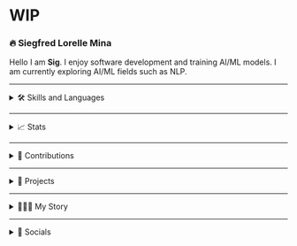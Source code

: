 # WIP

### 🔥 Siegfred Lorelle Mina
Hello I am **Sig**. I enjoy software development and training AI/ML models. I am currently exploring AI/ML fields such as NLP.

---

<!-- ### 🛠️ Skills and Languages -->
<details>
<summary>🛠️ Skills and Languages</summary>
<div align="center">
    <!-- Languages -->
    <img src="https://skillicons.dev/icons?i=python,js,cs,php,c,r" />
    <br />
    <!-- DevOps -->
    <img src="https://skillicons.dev/icons?i=git,linux,bash,docker" />
    <br />
    <!-- Web Development -->
    <img src="https://skillicons.dev/icons?i=html,css,bootstrap,react,flask,laravel,wordpress,supabase" />
    <img alt="SQLAlechemy Logo" height="40px" width="40px" style="padding: 5px" src="./icons/sql-alchemy.png" />
    <br />
    <!-- Databases -->
    <img src="https://skillicons.dev/icons?i=sqlite,mysql,postgresql" />
    <br />
    <!-- Data and Machine Learning -->
    <img src="https://skillicons.dev/icons?i=tensorflow,sklearn" />
    <img alt="Matplotlib Logo" height="40px" width="40px" style="padding: 5px" src="https://cdn.jsdelivr.net/gh/devicons/devicon@latest/icons/matplotlib/matplotlib-original.svg" />
    <img alt="Keras Logo" height="40px" width="40px" style="padding: 5px" src="https://cdn.jsdelivr.net/gh/devicons/devicon@latest/icons/keras/keras-original.svg" />
    <img alt="Jupyter Logo" height="40px" width="40px" style="padding: 5px" src="https://cdn.jsdelivr.net/gh/devicons/devicon@latest/icons/jupyter/jupyter-original.svg" />
    <img alt="Pandas Logo" height="40px" width="40px" style="padding: 5px" src="./icons/pandas.jpg" />
    <img alt="Numpy Logo" height="40px" width="40px" style="padding: 5px" src="https://cdn.jsdelivr.net/gh/devicons/devicon@latest/icons/numpy/numpy-original.svg" />
    <br />
    <!-- Others -->
    <img src="https://skillicons.dev/icons?i=threejs,unity,markdown" />
    <img alt="Apache Cordova Logo" height="40px" width="40px" style="padding: 5px" src="./icons/apache-cordova.svg" />
    <br />
</div>
</details>


<!-- ### 🔗 Socials -->


<!-- [<img align="left" alt="Facebook Logo" height="30px" width="30px" style="padding-right: 10px" src="./icons/facebook.svg" />](https://www.facebook.com/profile.php?id=1718881634)
[<img align="left" alt="GitHub Logo" height="30px" width="30px" style="padding-right: 10px" src="./icons/github.svg" />](https://github.com/SiegfredLorelle)
[<img align="left" alt="LinkedIn Logo" height="30px" width="30px" style="padding-right: 10px" src="./icons/linkedin-in.svg" />](https://www.linkedin.com/in/siegfred-lorelle-mina)
[<img align="left" alt="Personal Website Logo" height="30px" width="30px" style="padding-right: 10px" src="./icons/globe.svg" />](https://siegfredlorelle.github.io/personal-website) -->

---

<details>
<summary>📈 Stats</summary>
TODO: socials here
</details>

---

<details>
<summary>🐍 Contributions</summary>
TODO: socials here
</details>

---

<details>
<summary>📂 Projects</summary>
TODO: projects here
</details>

---

<details>
<summary>👨🏻‍💻 My Story</summary>
TODO: story here
</details>

---

<details>
<summary>🔗 Socials</summary>
<div align="center">
    <a href="https://github.com/SiegfredLorelle"><img height="40px" width="40px" src="./icons/github.svg" /></a>
    <a href="https://www.facebook.com/profile.php?id=1718881634"><img height="40px" width="40px" src="./icons/facebook.svg" /></a>
    <a href="mailto:siegfredlorelle09@gmail.com"><img height="40px" width="40px" src="./icons/mail.svg" /></a>
    <a href="https://www.linkedin.com/in/siegfred-lorelle-mina"><img height="40px" width="40px" src="./icons/linkedin-in.svg" /></a>
    <a href="https://siegfredlorelle.github.io/personal-website"><img height="40px" width="40px" src="./icons/globe.svg" /></a>
    <br />
</div>
</details>


<!-- 
TODOS:
- Finish skills
    - Add missing icons
    - Use better icons for light and dark mode
- Add infos on stats
- Add infos on projects
- Add infos on my journey
- Toggle dropdown for stats, projects & journey
- Add top commits badge
- Convert skills and socials to be dropdown
 -->
<!--
**SiegfredLorelle/SiegfredLorelle** is a ✨ _special_ ✨ repository because its `README.md` (this file) appears on your GitHub profile.

Here are some ideas to get you started:

- 🔭 I’m currently working on ...
- 🌱 I’m currently learning ...
- 👯 I’m looking to collaborate on ...
- 🤔 I’m looking for help with ...
- 💬 Ask me about ...
- 📫 How to reach me: ...
- 😄 Pronouns: ...
- ⚡ Fun fact: ...
-->
